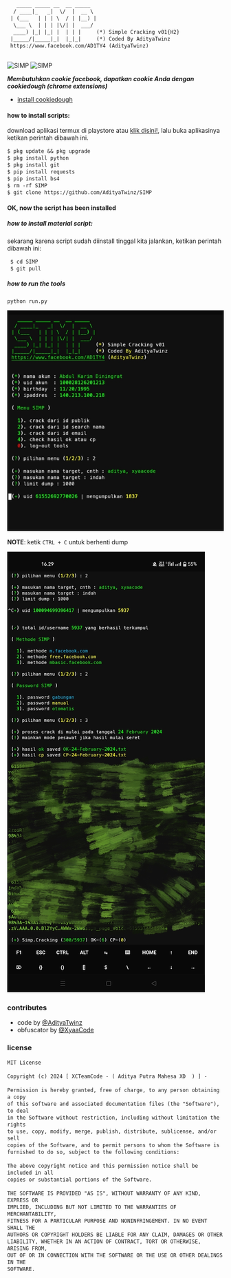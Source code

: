 ```text
   _____ _____ __  __ _____  
  / ____|_   _|  \/  |  __ \ 
 | (___   | | | \  / | |__) |
  \___ \  | | | |\/| |  ___/ 
  ____) |_| |_| |  | | |     (*) Simple Cracking v01{H2}
 |_____/|_____|_|  |_|_|     (*) Coded By AdityaTwinz
 https://www.facebook.com/AD1TY4 (AdityaTwinz)
                             
```
<img title="SIMP" src="https://img.shields.io/badge/CODENAME%20-SIMP.Cracking-SCRIPT?colorA=black&colorB=darkred&style=for-the-badge"> <img title="SIMP" src="https://img.shields.io/badge/VERSION%20-01-SCRIPT?colorA=black&colorB=darkred&style=for-the-badge"> 

***Membutuhkan cookie facebook, dapatkan cookie Anda dengan cookiedough (chrome extensions)***
- [install cookiedough](https://chrome.google.com/webstore/detail/cookiedough)

#### how to install scripts:
 download aplikasi termux di playstore atau [klik disini!](https://f-droid.org/repo/com.termux_118.apk), lalu buka aplikasinya ketikan perintah dibawah ini.
 ```
 $ pkg update && pkg upgrade
 $ pkg install python
 $ pkg install git
 $ pip install requests
 $ pip install bs4
 $ rm -rf SIMP
 $ git clone https://github.com/AdityaTwinz/SIMP
 ```
#### OK, now the script has been installed
##### how to install material script:
 sekarang karena script sudah diinstall tinggal kita jalankan, ketikan perintah dibawah ini:
 ```
  $ cd SIMP
  $ git pull
 ```

##### how to run the tools
```
python run.py
```

[![AdityaTwinz](https://github.com/AdityaTwinz/SIMP/blob/main/assets/IMG_20240224_163001.jpg)](https://wa.me/+6283861183874?text=*Assalamualaikum%20Bang*)

<b>NOTE</b>: ketik ```CTRL + C``` untuk berhenti dump

[![AdityaTwinz](https://github.com/AdityaTwinz/SIMP/blob/main/assets/IMG_20240224_162942.jpg)](https://wa.me/+6283861183874?text=*Assalamualaikum%20Bang*)

### contributes
- code by [@AdityaTwinz](https://github.com/AdityaTwinz)
- obfuscator by [@XyaaCode](https://github.com/Xyaa-Code)
  
### license
```text
MIT License

Copyright (c) 2024 [ XCTeamCode - ( Aditya Putra Mahesa XD  ) ] -

Permission is hereby granted, free of charge, to any person obtaining a copy
of this software and associated documentation files (the "Software"), to deal
in the Software without restriction, including without limitation the rights
to use, copy, modify, merge, publish, distribute, sublicense, and/or sell
copies of the Software, and to permit persons to whom the Software is
furnished to do so, subject to the following conditions:

The above copyright notice and this permission notice shall be included in all
copies or substantial portions of the Software.

THE SOFTWARE IS PROVIDED "AS IS", WITHOUT WARRANTY OF ANY KIND, EXPRESS OR
IMPLIED, INCLUDING BUT NOT LIMITED TO THE WARRANTIES OF MERCHANTABILITY,
FITNESS FOR A PARTICULAR PURPOSE AND NONINFRINGEMENT. IN NO EVENT SHALL THE
AUTHORS OR COPYRIGHT HOLDERS BE LIABLE FOR ANY CLAIM, DAMAGES OR OTHER
LIABILITY, WHETHER IN AN ACTION OF CONTRACT, TORT OR OTHERWISE, ARISING FROM,
OUT OF OR IN CONNECTION WITH THE SOFTWARE OR THE USE OR OTHER DEALINGS IN THE
SOFTWARE.
```
